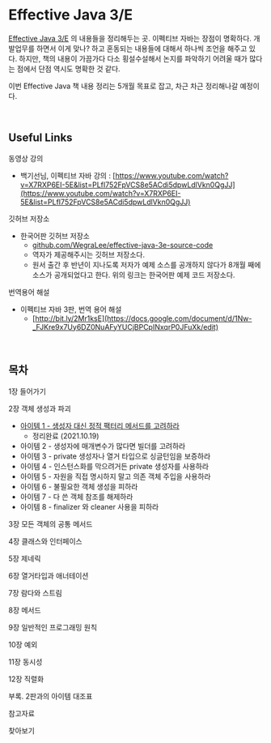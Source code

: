 # Effective Java 3/E

[Effective Java 3/E](http://www.yes24.com/Product/Goods/65551284) 의 내용들을 정리해두는 곳. 이펙티브 자바는 장점이 명확하다. 개발업무를 하면서 이게 맞나? 하고 혼동되는 내용들에 대해서 하나씩 조언을 해주고 있다. 하지만, 책의 내용이 가끔가다 다소 횡설수설해서 논지를 파악하기 어려울 때가 많다는 점에서 단점 역시도 명확한 것 같다.<br>

이번 Effective Java 책 내용 정리는 5개월 목표로 잡고, 차근 차근 정리해나갈 예정이다.<br>

<br>

## Useful Links

동영상 강의

- 백기선님, 이펙티브 자바 강의 : [https://www.youtube.com/watch?v=X7RXP6EI-5E&list=PLfI752FpVCS8e5ACdi5dpwLdlVkn0QgJJ](https://www.youtube.com/watch?v=X7RXP6EI-5E&list=PLfI752FpVCS8e5ACdi5dpwLdlVkn0QgJJ)

깃허브 저장소

- 한국어판 깃허브 저장소
  - [github.com/WegraLee/effective-java-3e-source-code](https://github.com/WegraLee/effective-java-3e-source-code)
  - 역자가 제공해주시는 깃허브 저장소다.
  - 원서 출간 후 반년이 지나도록 저자가 예제 소스를 공개하지 않다가 8개월 째에 소스가 공개되었다고 한다. 위의 링크는 한국어판 예제 코드 저장소다.

번역용어 해설

- 이펙티브 자바 3판, 번역 용어 해설
  - [http://bit.ly/2Mr1ksE](https://docs.google.com/document/d/1Nw-_FJKre9x7Uy6DZ0NuAFyYUCjBPCpINxqrP0JFuXk/edit)

<br>

## 목차

1장 들어가기<br>

2장 객체 생성과 파괴<br>

- [아이템 1 - 생성자 대신 정적 팩터리 메서드를 고려하라](https://github.com/gosgjung/study-effective-java-3nd/blob/main/ITEM-1-%EC%83%9D%EC%84%B1%EC%9E%90-%EB%8C%80%EC%8B%A0-%EC%A0%95%EC%A0%81-%ED%8C%A9%ED%84%B0%EB%A6%AC-%EB%A9%94%EC%84%9C%EB%93%9C%EB%A5%BC-%EA%B3%A0%EB%A0%A4%ED%95%98%EB%9D%BC.md)
  - 정리완료 (2021.10.19)
- 아이템 2 - 생성자에 매개변수가 많다면 빌더를 고려하라
- 아이템 3 - private 생성자나 열거 타입으로 싱글턴임을 보증하라
- 아이템 4 - 인스턴스화를 막으려거든 private 생성자를 사용하라
- 아이템 5 - 자원을 직접 명시하지 말고 의존 객체 주입을 사용하라
- 아이템 6 - 불필요한 객체 생성을 피하라
- 아이템 7 - 다 쓴 객체 참조를 해제하라
- 아이템 8 - finalizer 와 cleaner 사용을 피하라

3장 모든 객체의 공통 메서드<br>

4장 클래스와 인터페이스<br>

5장 제네릭<br>

6장 열거타입과 애너테이션<br>

7장 람다와 스트림<br>

8장 메서드<br>

9장 일반적인 프로그래밍 원칙<br>

10장 예외<br>

11장 동시성<br>

12장 직렬화<br>

부록. 2판과의 아이템 대조표<br>

참고자료<br>

찾아보기<br>

<br>